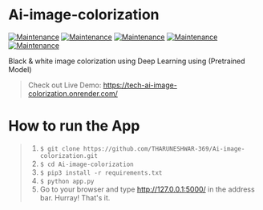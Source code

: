 # Ai-image-colorization
[![Maintenance](https://img.shields.io/badge/python-3.9-blue.svg)](https://www.python.org/downloads/release/python-390/) 
[![Maintenance](https://img.shields.io/badge/framework-flask-red.svg)](https://flask.palletsprojects.com/en/2.0.x/) 
[![Maintenance](https://img.shields.io/badge/Frontend-HTML/CSS-green.svg)](https://img.shields.io/badge/Frontend-HTML/CSS/JS-green.svg) 
[![Maintenance](https://img.shields.io/badge/Backend-Javascript/JQuery-yellow.svg)](https://img.shields.io/badge/Backend-Javascript-yellow.svg) 
[![Maintenance](https://img.shields.io/badge/AI-Deep_learning-blue.svg)](https://img.shields.io/badge/Backend-JD-yellow.svg) 

Black & white image colorization using Deep Learning using (Pretrained Model)

> Check out Live Demo: https://tech-ai-image-colorization.onrender.com/


# How to run the App
> 1. ```$ git clone https://github.com/THARUNESHWAR-369/Ai-image-colorization.git```
> 2. ```$ cd Ai-image-colorization```
> 4. ```$ pip3 install -r requirements.txt```
> 5. ```$ python app.py```
> 6. Go to your browser and type http://127.0.0.1:5000/ in the address bar. Hurray! That's it.
